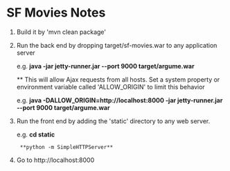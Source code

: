 SF Movies Notes
===============
1. Build it by 'mvn clean package'

2. Run the back end by dropping target/sf-movies.war to any application server 
   
    e.g. 
        **java -jar jetty-runner.jar --port 9000 target/argume.war**

   ** This will allow Ajax requests from all hosts. Set a system property or environment variable called 'ALLOW_ORIGIN' to limit this behavior
    
    e.g. 
        **java -DALLOW_ORIGIN=http://localhost:8000 -jar jetty-runner.jar --port 9000 target/argume.war**

3. Run the front end by adding the 'static' directory to any web server.
    
    e.g. 
        **cd static**
    	
    	**python -m SimpleHTTPServer**

4. Go to http://localhost:8000